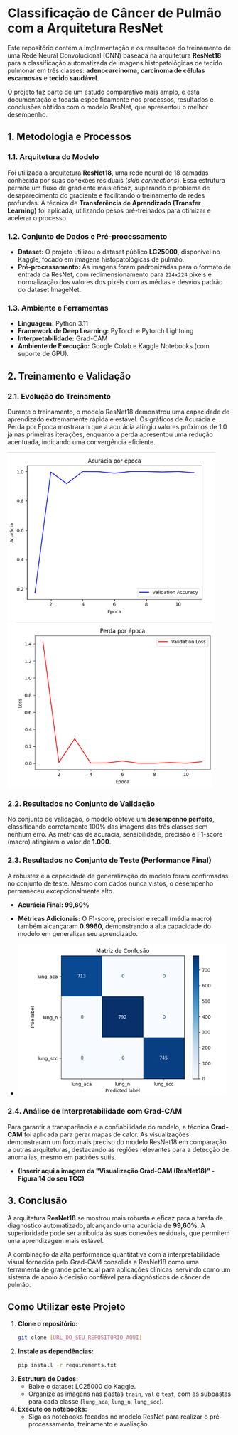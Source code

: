 # Classificação de Câncer de Pulmão com a Arquitetura ResNet

Este repositório contém a implementação e os resultados do treinamento de uma Rede Neural Convolucional (CNN) baseada na arquitetura **ResNet18** para a classificação automatizada de imagens histopatológicas de tecido pulmonar em três classes: **adenocarcinoma**, **carcinoma de células escamosas** e **tecido saudável**.

O projeto faz parte de um estudo comparativo mais amplo, e esta documentação é focada especificamente nos processos, resultados e conclusões obtidos com o modelo ResNet, que apresentou o melhor desempenho.

## 1. Metodologia e Processos

### 1.1. Arquitetura do Modelo
Foi utilizada a arquitetura **ResNet18**, uma rede neural de 18 camadas conhecida por suas conexões residuais (*skip connections*). Essa estrutura permite um fluxo de gradiente mais eficaz, superando o problema de desaparecimento do gradiente e facilitando o treinamento de redes profundas. A técnica de **Transferência de Aprendizado (Transfer Learning)** foi aplicada, utilizando pesos pré-treinados para otimizar e acelerar o processo.

### 1.2. Conjunto de Dados e Pré-processamento
* **Dataset:** O projeto utilizou o dataset público **LC25000**, disponível no Kaggle, focado em imagens histopatológicas de pulmão.
* **Pré-processamento:** As imagens foram padronizadas para o formato de entrada da ResNet, com redimensionamento para `224x224` pixels e normalização dos valores dos pixels com as médias e desvios padrão do dataset ImageNet.

### 1.3. Ambiente e Ferramentas
* **Linguagem:** Python 3.11
* **Framework de Deep Learning:** PyTorch e Pytorch Lightning
* **Interpretabilidade:** Grad-CAM
* **Ambiente de Execução:** Google Colab e Kaggle Notebooks (com suporte de GPU).

## 2. Treinamento e Validação

### 2.1. Evolução do Treinamento
Durante o treinamento, o modelo ResNet18 demonstrou uma capacidade de aprendizado extremamente rápida e estável. Os gráficos de Acurácia e Perda por Época mostraram que a acurácia atingiu valores próximos de 1.0 já nas primeiras iterações, enquanto a perda apresentou uma redução acentuada, indicando uma convergência eficiente.

![Acuracia por epoca](img/acuracia_por_epoca.png)
![perda por epoca](img/perda_por_epoca.png)

### 2.2. Resultados no Conjunto de Validação
No conjunto de validação, o modelo obteve um **desempenho perfeito**, classificando corretamente 100% das imagens das três classes sem nenhum erro. As métricas de acurácia, sensibilidade, precisão e F1-score (macro) atingiram o valor de **1.000**.

### 2.3. Resultados no Conjunto de Teste (Performance Final)
A robustez e a capacidade de generalização do modelo foram confirmadas no conjunto de teste. Mesmo com dados nunca vistos, o desempenho permaneceu excepcionalmente alto.
* **Acurácia Final:** **99,60%**
* **Métricas Adicionais:** O F1-score, precision e recall (média macro) também alcançaram **0.9960**, demonstrando a alta capacidade do modelo em generalizar seu aprendizado.

* **![Matriz_confusao](img/matriz_confucao_validacao.png)**

### 2.4. Análise de Interpretabilidade com Grad-CAM
Para garantir a transparência e a confiabilidade do modelo, a técnica **Grad-CAM** foi aplicada para gerar mapas de calor. As visualizações demonstraram um foco mais preciso do modelo ResNet18 em comparação a outras arquiteturas, destacando as regiões relevantes para a detecção de anomalias, mesmo em padrões sutis.

* **(Inserir aqui a imagem da "Visualização Grad-CAM (ResNet18)" - Figura 14 do seu TCC)**

## 3. Conclusão

A arquitetura **ResNet18** se mostrou mais robusta e eficaz para a tarefa de diagnóstico automatizado, alcançando uma acurácia de **99,60%**. A superioridade pode ser atribuída às suas conexões residuais, que permitem uma aprendizagem mais estável.

A combinação da alta performance quantitativa com a interpretabilidade visual fornecida pelo Grad-CAM consolida a ResNet18 como uma ferramenta de grande potencial para aplicações clínicas, servindo como um sistema de apoio à decisão confiável para diagnósticos de câncer de pulmão.

## Como Utilizar este Projeto

1.  **Clone o repositório:**
    ```bash
    git clone [URL_DO_SEU_REPOSITORIO_AQUI]
    ```
2.  **Instale as dependências:**
    ```bash
    pip install -r requirements.txt
    ```
3.  **Estrutura de Dados:**
    * Baixe o dataset LC25000 do Kaggle.
    * Organize as imagens nas pastas `train`, `val` e `test`, com as subpastas para cada classe (`lung_aca`, `lung_n`, `lung_scc`).
4.  **Execute os notebooks:**
    * Siga os notebooks focados no modelo ResNet para realizar o pré-processamento, treinamento e avaliação.
